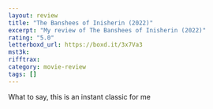 ```yaml
---
layout: review
title: "The Banshees of Inisherin (2022)"
excerpt: "My review of The Banshees of Inisherin (2022)"
rating: "5.0"
letterboxd_url: https://boxd.it/3x7Va3
mst3k:
rifftrax:
category: movie-review
tags: []
---
```


What to say, this is an instant classic for me
